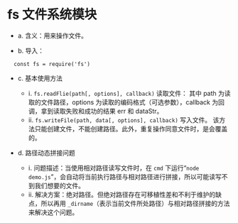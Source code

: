 # fs 文件系统模块

- a. 含义：用来操作文件。

- b. 导入：

```
  const fs = require('fs')
```

- c. 基本使用方法

  - ⅰ. `fs.readFlie(path[, options], callback)` 读取文件：
    其中 path 为读取的文件路径，options 为读取的编码格式（可选参数），callback 为回调，拿到读取失败和成功的结果 err 和 dataStr。
  - ⅱ. `fs.writeFile(path, data[, options], callback)` 写入文件。
    该方法只能创建文件，不能创建路径。此外，重复操作同意文件时，是会覆盖的。

- d. 路径动态拼接问题

  - ⅰ. 问题描述：当使用相对路径读写文件时，在 `cmd` 下运行“`node demo.js`”，会自动将当前执行路径与相对路径进行拼接，所以可能读写不到我们想要的文件。
  - ⅱ. 解决方案：绝对路径。但绝对路径存在可移植性差和不利于维护的缺点，所以再用 `_dirname`（表示当前文件所处路径）与相对路径拼接的方法来解决这个问题。
